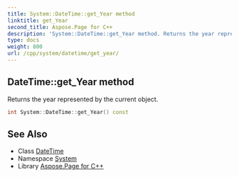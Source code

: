 ```yaml
---
title: System::DateTime::get_Year method
linktitle: get_Year
second_title: Aspose.Page for C++
description: 'System::DateTime::get_Year method. Returns the year represented by the current object in C++.'
type: docs
weight: 800
url: /cpp/system/datetime/get_year/
---
```

## DateTime::get_Year method


Returns the year represented by the current object.

```cpp
int System::DateTime::get_Year() const
```

## See Also

* Class [DateTime](../)
* Namespace [System](../../)
* Library [Aspose.Page for C++](../../../)
